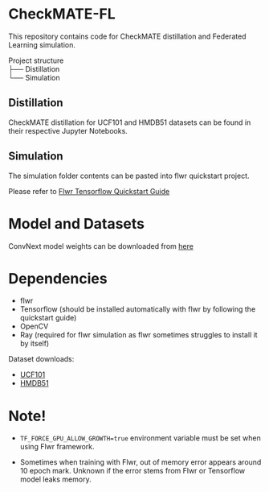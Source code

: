 # CheckMATE-FL

This repository contains code for CheckMATE distillation and Federated Learning simulation.

Project structure\
├── Distillation\
└── Simulation

## Distillation

CheckMATE distillation for UCF101 and HMDB51 datasets can be found in their respective Jupyter Notebooks.

## Simulation

The simulation folder contents can be pasted into flwr 
quickstart project. 

Please refer to [Flwr Tensorflow Quickstart Guide](https://flower.ai/docs/framework/tutorial-quickstart-tensorflow.html)

# Model and Datasets

ConvNext model weights can be downloaded from [here](https://github.com/leondgarse/keras_cv_attention_models?tab=readme-ov-file#convnext)

# Dependencies

- flwr
- Tensorflow (should be installed automatically with flwr by following the quickstart guide)
- OpenCV 
- Ray (required for flwr simulation as flwr sometimes struggles to install it by itself)



Dataset downloads: 
- [UCF101](https://www.crcv.ucf.edu/research/data-sets/ucf101/)
- [HMDB51](https://serre-lab.clps.brown.edu/resource/hmdb-a-large-human-motion-database/)



# Note!

- `TF_FORCE_GPU_ALLOW_GROWTH=true` environment variable must be set when using Flwr framework. 

- Sometimes when training with Flwr, out of memory error appears around 10 epoch mark. Unknown if the error stems from Flwr or Tensorflow model leaks memory.